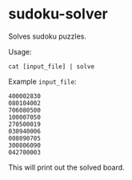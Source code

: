 # sudoku-solver

Solves sudoku puzzles.

Usage:

`cat [input_file] | solve`

Example `input_file`:

```
400002830
080104002
706080500
100007050
270500019
030940006
008090705
300806090
042700003
```

This will print out the solved board.